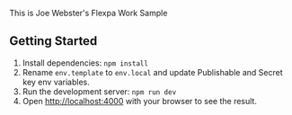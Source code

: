 This is Joe Webster's Flexpa Work Sample

## Getting Started

1. Install dependencies: `npm install`
2. Rename `env.template` to `env.local` and update Publishable and Secret key env variables.
3. Run the development server: `npm run dev`
4. Open [http://localhost:4000](http://localhost:4000) with your browser to see the result.

